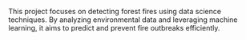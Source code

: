 This project focuses on detecting forest fires using data science techniques. By analyzing environmental data and leveraging machine learning, it aims to predict and prevent fire outbreaks efficiently.
